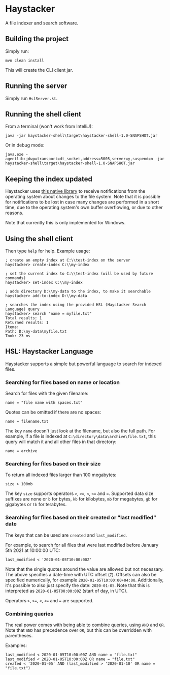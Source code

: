 # Haystacker

A file indexer and search software.

## Building the project

Simply run:

    mvn clean install
    
This will create the CLI client jar.

## Running the server

Simply run `HslServer.kt`.

## Running the shell client

From a terminal (won't work from IntelliJ):

    java -jar haystacker-shell\target\haystacker-shell-1.0-SNAPSHOT.jar
    
Or in debug mode:

    java.exe -agentlib:jdwp=transport=dt_socket,address=5005,server=y,suspend=n -jar haystacker-shell\target\haystacker-shell-1.0-SNAPSHOT.jar

## Keeping the index updated

Haystacker uses [this native library](https://github.com/srusso/haystacker-fs-watcher-windows) to receive notifications from the operating system about changes to the file system.
Note that it is possible for notifications to be lost in case many changes are performed in a short time, due to the operating system's own buffer overflowing, or due to other reasons.

Note that currently this is only implemented for Windows. 

## Using the shell client

Then type `help` for help. Example usage:

    ; create an empty index at C:\\test-index on the server
    haystacker> create-index C:\\my-index
    
    ; set the current index to C:\\test-index (will be used by future commands)
    haystacker> set-index C:\\my-index
    
    ; adds directory D:\\my-data to the index, to make it searchable
    haystacker> add-to-index D:\\my-data
    
    ; searches the index using the provided HSL (Haystacker Search Language) query
    haystacker> search "name = myfile.txt"
    Total results: 1
    Returned results: 1
    Items:
    Path: D:\my-data\myfile.txt
    Took: 23 ms

## HSL: Haystacker Language

Haystacker supports a simple but powerful language to search for indexed files.

### Searching for files based on name or location

Search for files with the given filename:

    name = "file name with spaces.txt"

Quotes can be omitted if there are no spaces:

    name = filename.txt
    
The key `name` doesn't just look at the filename, but also the full path.
For example, if a file is indexed at `C:\directory\data\archive\file.txt`, this query will match it and all other files in that directory:

    name = archive
    
### Searching for files based on their size

To return all indexed files larger than 100 megabytes:

    size > 100mb
    
The key `size` supports operators `>`, `>=`, `<`, `<=` and `=`.
Supported data size suffixes are none or `b` for bytes, `kb` for kilobytes, `mb` for megabytes, `gb` for gigabytes or `tb` for terabytes.

### Searching for files based on their created or "last modified" date

The keys that can be used are `created` and `last_modified`.

For example, to search for all files that were last modified before January 5th 2021 at 10:00:00 UTC:

    last_modified < '2020-01-05T10:00:00Z'

Note that the single quotes around the value are allowed but not necessary.
The above specifies a date-time with UTC offset (`Z`). Offsets can also be specified numerically, for example `2020-01-05T10:00:00+04:00`.
Additionally, it's possible to also just specify the date: `2020-01-05`. Note that this is interpreted as `2020-01-05T00:00:00Z` (start of day, in UTC).

Operators `>`, `>=`, `<`, `<=` and `=` are supported.

### Combining queries

The real power comes with being able to combine queries, using `AND` and `OR`. Note that `AND` has precedence over `OR`, but this can be overridden with parentheses.

Examples:

    last_modified < 2020-01-05T10:00:00Z AND name = "file.txt"
    last_modified < 2020-01-05T10:00:00Z OR name = "file.txt"
    created < '2020-01-05' AND (last_modified > '2020-01-10' OR name = "file.txt")